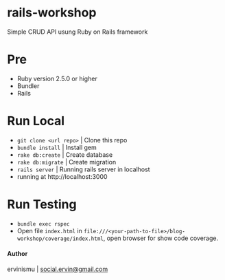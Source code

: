 # rails-workshop
Simple CRUD API usung Ruby on Rails framework

# Pre
- Ruby version 2.5.0 or higher
- Bundler
- Rails

# Run Local
- `git clone <url repo>` | Clone this repo
- `bundle install`  | Install gem
- `rake db:create`  | Create database
- `rake db:migrate` | Create migration
- `rails server`  | Running rails server in localhost
- running at http://localhost:3000

# Run Testing
- `bundle exec rspec`
- Open file `index.html` in `file:///<your-path-to-file>/blog-workshop/coverage/index.html`, open browser for show code coverage.

#### Author 
ervinismu | social.ervin@gmail.com
